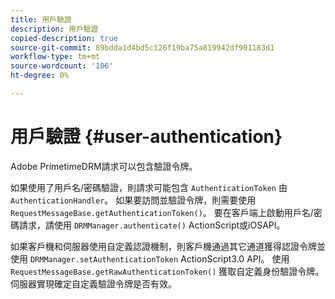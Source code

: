 ```yaml
---
title: 用戶驗證
description: 用戶驗證
copied-description: true
source-git-commit: 89bdda1d4bd5c126f19ba75a819942df901183d1
workflow-type: tm+mt
source-wordcount: '106'
ht-degree: 0%

---
```



# 用戶驗證 {#user-authentication}

Adobe PrimetimeDRM請求可以包含驗證令牌。

如果使用了用戶名/密碼驗證，則請求可能包含 `AuthenticationToken` 由 `AuthenticationHandler`。 如果要訪問並驗證令牌，則需要使用 `RequestMessageBase.getAuthenticationToken()`。 要在客戶端上啟動用戶名/密碼請求，請使用 `DRMManager.authenticate()` ActionScript或iOSAPI。

如果客戶機和伺服器使用自定義認證機制，則客戶機通過其它通道獲得認證令牌並使用 `DRMManager.setAuthenticationToken` ActionScript3.0 API。 使用 `RequestMessageBase.getRawAuthenticationToken()` 獲取自定義身份驗證令牌。 伺服器實現確定自定義驗證令牌是否有效。

